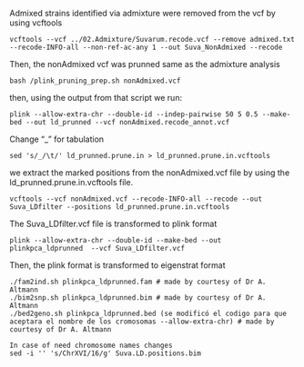 Admixed strains identified via admixture were removed from the vcf by using vcftools 

```
vcftools --vcf ../02.Admixture/Suvarum.recode.vcf --remove admixed.txt --recode-INFO-all --non-ref-ac-any 1 --out Suva_NonAdmixed --recode
```
Then, the nonAdmixed vcf was prunned same as the admixture analysis

```
bash /plink_pruning_prep.sh nonAdmixed.vcf
```
then, using the output from that script we run:

```
plink --allow-extra-chr --double-id --indep-pairwise 50 5 0.5 --make-bed --out ld_prunned --vcf nonAdmixed.recode_annot.vcf
```
Change “_” for tabulation 
```
sed 's/_/\t/' ld_prunned.prune.in > ld_prunned.prune.in.vcftools
```
we extract the marked positions from the nonAdmixed.vcf file by using the ld_prunned.prune.in.vcftools file.
```
vcftools --vcf nonAdmixed.vcf --recode-INFO-all --recode --out Suva_LDfilter --positions ld_prunned.prune.in.vcftools
```
The Suva_LDfilter.vcf file is transformed to plink format
```
plink --allow-extra-chr --double-id --make-bed --out plinkpca_ldprunned  --vcf Suva_LDfilter.vcf
```
Then, the plink format is transformed to eigenstrat format
```
./fam2ind.sh plinkpca_ldprunned.fam # made by courtesy of Dr A. Altmann
./bim2snp.sh plinkpca_ldprunned.bim # made by courtesy of Dr A. Altmann
./bed2geno.sh plinkpca_ldprunned.bed (se modificó el codigo para que aceptara el nombre de los cromosomas --allow-extra-chr) # made by courtesy of Dr A. Altmann

In case of need chromosome names changes
sed -i '' 's/ChrXVI/16/g' Suva.LD.positions.bim
```
